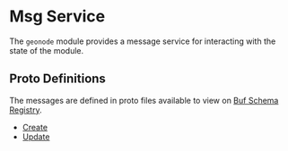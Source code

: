 # Msg Service

The `geonode` module provides a message service for interacting with the state of the module.

## Proto Definitions

The messages are defined in proto files available to view on [Buf Schema Registry](https://buf.build/chora/geonode).

<!-- listed alphabetically -->

- [Create](https://buf.build/chora/geonode/docs/main:chora.geonode.v1#chora.geonode.v1.Msg.Create)
- [Update](https://buf.build/chora/geonode/docs/main:chora.geonode.v1#chora.geonode.v1.Msg.Update)
